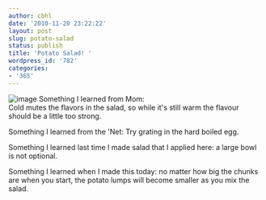 ```yaml
---
author: cbhl
date: '2010-11-20 23:22:22'
layout: post
slug: potato-salad
status: publish
title: 'Potato Salad! '
wordpress_id: '782'
categories:
- '365'
---
```


![image](http://blog.azuresky.ca/blog/wp-content/uploads/2010/11/wpid-IMG_20101120_231803.jpg)
Something I learned from Mom: \
 Cold mutes the flavors in the salad, so while it's still warm the
flavour should be a little too strong.

Something I learned from the 'Net: Try grating in the hard boiled egg.

Something I learned last time I made salad that I applied here: a large
bowl is not optional.

Something I learned when I made this today: no matter how big the chunks
are when you start, the potato lumps will become smaller as you mix the
salad.
